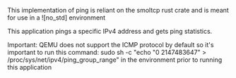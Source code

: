 This implementation of ping is reliant on the smoltcp rust crate and is meant for use in a ![no_std] environment

This application pings a specific IPv4 address and gets ping statistics.

Important: QEMU does not support the ICMP protocol by default so it's important to 
run this command: sudo sh -c "echo \"0 2147483647\" > /proc/sys/net/ipv4/ping_group_range"
in the environment prior to running this application


